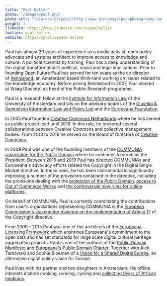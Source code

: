 ```yaml
---
title: "Paul Keller"
photo: "/images/paul.png"
photo_attr: "[Giorgos Gripeos](http://www.giorgosgripeosphotography.com) ([CC BY](https://creativecommons.org/licenses/by/4.0/))"
weight: 1
linkedin: https://www.linkedin.com/in/paulkeller
twitter: paul_keller
website: https://publicspace.online
---
```

Paul has almost 20 years of experience as a media activist, open policy advocate and systems architect to improve access to knowledge and culture. A political scientist by training, Paul has a deep understanding of the digital transformation's political, social and legal implications. Prior to founding Open Future Paul has served for ten years as the co-director of [Kennisland](https://www.kl.nl), an Amsterdam based think-tank working on issues related to the knowledge economy. Before joining Kennisland in 2007, Paul worked at Waag [Society] as head of the Public Research programme.
<!--more-->
Paul is a research fellow at the [Institute for Information Law](https://www.ivir.nl/) of the University of Amsterdam and sits on the advisory boards of the [Glushko & Samuelson Information Law and Policy Lab](https://ilplab.nl/) and the [Europeana Foundation](https://pro.europeana.eu/).

In 2005 Paul founded [Creative Commons Netherlands](https://creativecommons.nl/) where he has served as public project lead until 2018. In this role, he brokered several collaborations between Creative Commons and collective management bodies. From 2013 to 2018 he served on the Board of Directors of [Creative Commons](https://www.creativecommons.org/).

In 2009 Paul was one of the founding members of the [COMMUNIA association for the Public Domain](https://www.communia-association.org/) where he continues to serve as the President. Between 2015 and 2019 Paul has directed COMMUNIAs and Europeana's advocacy efforts related the Copyright in the Digital Single Market directive. In these roles, he has been instrumental in significantly improving a number of the provisions contained in the directive, including the provisions dealing with the [protection of the Public Domain](https://eur-lex.europa.eu/legal-content/EN/TXT/?uri=CELEX%3A32019L0790#014), [access to Out of Commerce Works](https://eur-lex.europa.eu/legal-content/EN/TXT/?uri=CELEX%3A32019L0790#008) and [the controversial new rules for online platforms](https://eur-lex.europa.eu/legal-content/EN/TXT/?uri=CELEX%3A32019L0790#017).

On behalf of COMMUNIA, Paul is currently coordinating the contributions from user's organisations representing COMMUNIA is the [European Commission's stakeholder dialogue on the implementation of Article 17](https://www.communia-association.org/tag/stakeholder-dialogue/) of the Copyright directive.

From 2009 - 2015 Paul was one of the architects of the [Europeana Licensing Framework](https://pro.europeana.eu/page/europeana-licensing-framework) which enshrines Europeana's commitment to the open data and has set standards for large scale digital cultural heritage aggregation projects. Paul is one of the authors of the [Public Domain Manifesto](http://www.publicdomainmanifesto.org/) and [Europeana's Public Domain Charter](https://www.europeana.eu/en/rights/public-domain-charter). Together with Alek Tarkowski and Sophie Bloemen of a [Vision for a Shared Digital Europe](https://shared-digital.eu/vision/), an alternative digital policy vision for Europe.

Paul lives with his partner and two daughters in Amsterdam. His offline interests include cooking, running, cycling and [collecting flyers of African mediums](https://www.voyantes.net/).
